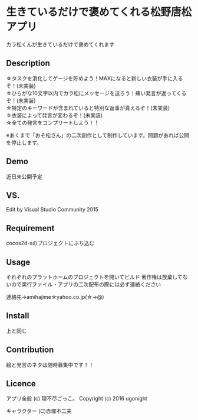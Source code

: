 生きているだけで褒めてくれる松野唐松アプリ
====

カラ松くんが生きているだけで褒めてくれます

## Description

☆タスクを消化してゲージを貯めよう！MAXになると新しい衣装が手に入るぞ！(未実装)  
☆ひらがな10文字以内でカラ松にメッセージを送ろう！痛い発言が返ってくるぞ！(未実装)  
☆特定のキーワードが含まれていると特別な返事が貰えるぞ！(未実装)  
☆衣装によって発言が変わるぞ！(未実装)  
☆全ての発言をコンプリートしよう！！  

※あくまで「おそ松さん」の二次創作として制作しています。問題があれば公開を停止します。

## Demo

近日未公開予定

## VS. 

Edit by Visual Studio Community 2015

## Requirement

cocos2d-xのプロジェクトにぶち込む

## Usage

それぞれのプラットホームのプロジェクトを開いてビルド
著作権は放棄してないので実行ファイル・アプリの二次配布の際には必ず連絡ください

連絡先→amihajime☆yahoo.co.jp(☆→@)

## Install

上と同じ

## Contribution

絵と発言のネタは随時募集中です！！

## Licence

アプリ全般
(c) 理不尽ごっこ。
Copyright (c) 2016 ugonight

キャラクター
(C)赤塚不二夫